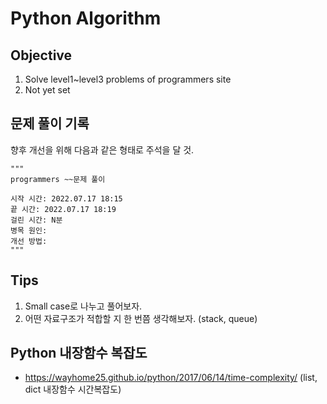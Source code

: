 # Python Algorithm

## Objective

1. Solve level1~level3 problems of programmers site 
2. Not yet set

## 문제 풀이 기록

향후 개선을 위해 다음과 같은 형태로 주석을 달 것.

```
"""
programmers ~~문제 풀이

시작 시간: 2022.07.17 18:15
끝 시간: 2022.07.17 18:19
걸린 시간: N분
병목 원인:
개선 방법:
"""
```

## Tips

1. Small case로 나누고 풀어보자.
2. 어떤 자료구조가 적합할 지 한 번쯤 생각해보자. (stack, queue)


## Python 내장함수 복잡도
- https://wayhome25.github.io/python/2017/06/14/time-complexity/  (list, dict 내장함수 시간복잡도)